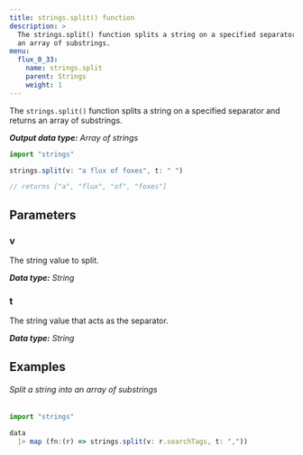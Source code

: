 ```yaml
---
title: strings.split() function
description: >
  The strings.split() function splits a string on a specified separator and returns
  an array of substrings.
menu:
  flux_0_33:
    name: strings.split
    parent: Strings
    weight: 1
---
```


The `strings.split()` function splits a string on a specified separator and returns
an array of substrings.

_**Output data type:** Array of strings_

```js
import "strings"

strings.split(v: "a flux of foxes", t: " ")

// returns ["a", "flux", "of", "foxes"]
```

## Parameters

### v
The string value to split.

_**Data type:** String_

### t
The string value that acts as the separator.

_**Data type:** String_

## Examples

###### Split a string into an array of substrings
```js
import "strings"

data
  |> map (fn:(r) => strings.split(v: r.searchTags, t: ","))
```
